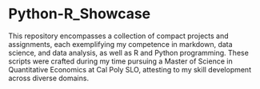 # Python-R_Showcase
This repository encompasses a collection of compact projects and assignments, each exemplifying my competence in markdown, data science, and data analysis, as well as R and Python programming. These scripts were crafted during my time pursuing a Master of Science in Quantitative Economics at Cal Poly SLO, attesting to my skill development across diverse domains.
